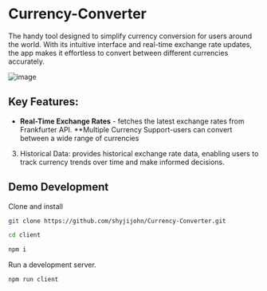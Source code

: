 ﻿# Currency-Converter
The handy tool designed to simplify currency conversion for users around the world. With its intuitive interface and real-time exchange rate updates, the app makes it effortless to convert between different currencies accurately.

![image](https://github.com/shyjijohn/Currency-Converter/assets/106770497/5f45dc62-5941-49eb-8f66-ea176b07890d)

## Key Features:

- **Real-Time Exchange Rates** -  fetches the latest exchange rates from Frankfurter API.
**Multiple Currency Support-users can convert between a wide range of currencies
3. Historical Data: provides historical exchange rate data, enabling users to track currency trends over time and make informed decisions.

## Demo Development

Clone and install

```bash
git clone https://github.com/shyjijohn/Currency-Converter.git

cd client

npm i
```


Run a development server.

```bash
npm run client
```
